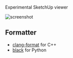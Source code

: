 Experimental SketchUp viewer

![screenshot](screenshot.png)

## Formatter

- [clang-format](https://clang.llvm.org/docs/ClangFormat.html) for C++
- [black](https://github.com/psf/black) for Python

